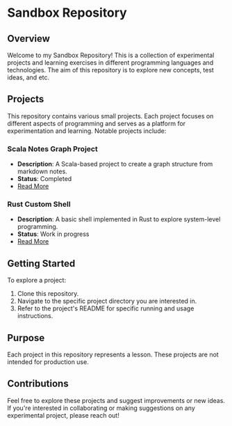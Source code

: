 # Sandbox Repository

## Overview

Welcome to my Sandbox Repository! This is a collection of experimental projects
and learning exercises in different programming languages and technologies. The
aim of this repository is to explore new concepts, test ideas, and etc.

## Projects

This repository contains various small projects. Each project focuses on
different aspects of programming and serves as a platform for experimentation
and learning. Notable projects include:

### Scala Notes Graph Project

- **Description**: A Scala-based project to create a graph structure from
  markdown notes.
- **Status**: Completed
- [Read More](./notesgraph/README.md)

### Rust Custom Shell

- **Description**: A basic shell implemented in Rust to explore system-level programming.
- **Status**: Work in progress
- [Read More](./custom-shell/README.md)

## Getting Started

To explore a project:

1. Clone this repository.
2. Navigate to the specific project directory you are interested in.
3. Refer to the project's README for specific running and usage instructions.

## Purpose

Each project in this repository represents a lesson. These projects are not
intended for production use.

## Contributions

Feel free to explore these projects and suggest improvements or new ideas.
If you're interested in collaborating or making suggestions on any
experimental project, please reach out!
